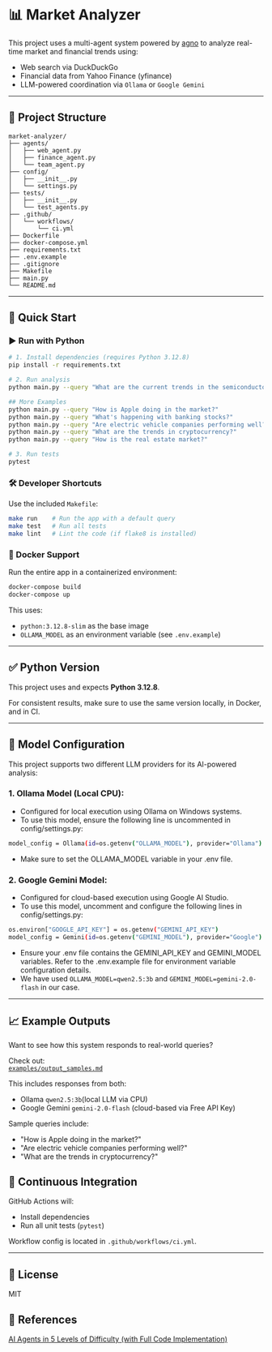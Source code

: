 # 📊 Market Analyzer

This project uses a multi-agent system powered by [agno](https://pypi.org/project/agno/) to analyze real-time market and financial trends using:

- Web search via DuckDuckGo
- Financial data from Yahoo Finance (yfinance)
- LLM-powered coordination via `Ollama` or `Google Gemini`

---

## 📁 Project Structure

```
market-analyzer/
├── agents/
│   ├── web_agent.py
│   ├── finance_agent.py
│   └── team_agent.py
├── config/
│   ├── __init__.py
│   └── settings.py
├── tests/
│   ├── __init__.py
│   └── test_agents.py
├── .github/
│   └── workflows/
│       └── ci.yml
├── Dockerfile
├── docker-compose.yml
├── requirements.txt
├── .env.example
├── .gitignore
├── Makefile
├── main.py
└── README.md
```

---

## 🚀 Quick Start

### ▶️ Run with Python

```bash
# 1. Install dependencies (requires Python 3.12.8)
pip install -r requirements.txt

# 2. Run analysis
python main.py --query "What are the current trends in the semiconductor market?"

## More Examples
python main.py --query "How is Apple doing in the market?"
python main.py --query "What's happening with banking stocks?"
python main.py --query "Are electric vehicle companies performing well?"
python main.py --query "What are the trends in cryptocurrency?"
python main.py --query "How is the real estate market?"

# 3. Run tests
pytest
```

### 🛠️ Developer Shortcuts

Use the included `Makefile`:

```bash
make run    # Run the app with a default query
make test   # Run all tests
make lint   # Lint the code (if flake8 is installed)
```

### 🐳 Docker Support

Run the entire app in a containerized environment:

```bash
docker-compose build
docker-compose up
```

This uses:
* `python:3.12.8-slim` as the base image
* `OLLAMA_MODEL` as an environment variable (see `.env.example`)

---

## ✅ Python Version

This project uses and expects **Python 3.12.8**.

For consistent results, make sure to use the same version locally, in Docker, and in CI.

---

## 🔧 Model Configuration
This project supports two different LLM providers for its AI-powered analysis:

### 1. Ollama Model (Local CPU):

- Configured for local execution using Ollama on Windows systems.
- To use this model, ensure the following line is uncommented in config/settings.py:

```bash 
model_config = Ollama(id=os.getenv("OLLAMA_MODEL"), provider="Ollama")
```

- Make sure to set the OLLAMA_MODEL variable in your .env file.
### 2. Google Gemini Model:

- Configured for cloud-based execution using Google AI Studio.
- To use this model, uncomment and configure the following lines in config/settings.py:
```bash
os.environ["GOOGLE_API_KEY"] = os.getenv("GEMINI_API_KEY")
model_config = Gemini(id=os.getenv("GEMINI_MODEL"), provider="Google")
```
- Ensure your .env file contains the GEMINI_API_KEY and GEMINI_MODEL variables.
Refer to the .env.example file for environment variable configuration details.
- We have used `OLLAMA_MODEL=qwen2.5:3b` and `GEMINI_MODEL=gemini-2.0-flash` in our case.

---

## 📈 Example Outputs

Want to see how this system responds to real-world queries?

Check out:  
[`examples/output_samples.md`](examples/output_samples.md)

This includes responses from both:
- Ollama `qwen2.5:3b`(local LLM via CPU)
- Google Gemini `gemini-2.0-flash` (cloud-based via Free API Key)


Sample queries include:
- "How is Apple doing in the market?"
- "Are electric vehicle companies performing well?"
- "What are the trends in cryptocurrency?"


## 🧪 Continuous Integration

GitHub Actions will:
* Install dependencies
* Run all unit tests (`pytest`)

Workflow config is located in `.github/workflows/ci.yml`.

---

## 📄 License

MIT

## 🔗 References

[AI Agents in 5 Levels of Difficulty (with Full Code Implementation)](https://medium.com/data-science-collective/ai-agents-in-5-levels-of-difficulty-with-full-code-implementation-15d794becfb8) 


